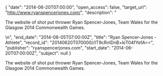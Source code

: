 {
  "date": "2014-06-20T07:00:00", 
  "open_access": false, 
  "target_url": "http://www.ryanspencerjones.com/", 
  "description": "<p>The website of shot put thrower Ryan Spencer-Jones, Team Wales for the Glasgow 2014 Commonwealth Games.</p>\n", 
  "end_date": "2014-08-05T07:00:00Z", 
  "title": "Ryan Spencer-Jones - Athlete", 
  "record_id": "20140620T070000//IT9cRnIDnB+kiT04fYe1A==", 
  "publisher": "ryanspencerjones.com", 
  "start_date": "2014-06-20T07:00:00Z", 
  "subject": null
}

<p>The website of shot put thrower Ryan Spencer-Jones, Team Wales for the Glasgow 2014 Commonwealth Games.</p>

